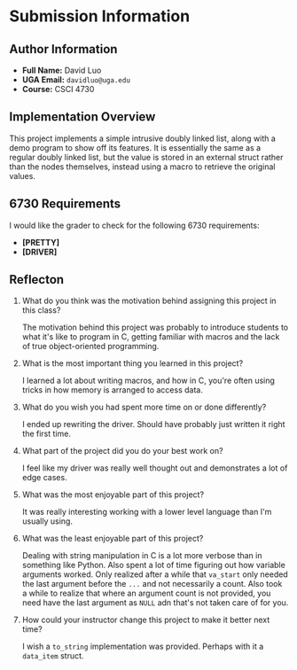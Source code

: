# Submission Information

## Author Information

* __Full Name:__ David Luo
* __UGA Email:__ `davidluo@uga.edu`
* __Course:__ CSCI 4730

## Implementation Overview

This project implements a simple intrusive doubly linked list, along with a demo program to show off its features.
It is essentially the same as a regular doubly linked list, but the value is stored in an external struct rather than
the nodes themselves, instead using a macro to retrieve the original values.

## 6730 Requirements

I would like the grader to check for the following 6730 requirements:

* __[PRETTY]__
* __[DRIVER]__

## Reflecton

1. What do you think was the motivation behind assigning this project in this class?

   The motivation behind this project was probably to introduce students to what it's like to program in C, getting
   familiar with macros and the lack of true object-oriented programming.

2. What is the most important thing you learned in this project?

   I learned a lot about writing macros, and how in C, you're often using tricks in how memory is arranged to access
   data.

3. What do you wish you had spent more time on or done differently?

   I ended up rewriting the driver. Should have probably just written it right the first time.

4. What part of the project did you do your best work on?

   I feel like my driver was really well thought out and demonstrates a lot of edge cases.

5. What was the most enjoyable part of this project?

   It was really interesting working with a lower level language than I'm usually using.

6. What was the least enjoyable part of this project?

   Dealing with string manipulation in C is a lot more verbose than in something like Python. Also spent a lot of
   time figuring out how variable arguments worked. Only realized after a while that `va_start` only needed the
   last argument before the `...` and not necessarily a count. Also took a while to realize that where an argument
   count is not provided, you need have the last argument as `NULL` adn that's not taken care of for you.

7. How could your instructor change this project to make it better next time?

   I wish a `to_string` implementation was provided. Perhaps with it a `data_item` struct.
